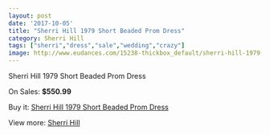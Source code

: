 ```yaml
---
layout: post
date: '2017-10-05'
title: "Sherri Hill 1979 Short Beaded Prom Dress"
category: Sherri Hill
tags: ["sherri","dress","sale","wedding","crazy"]
image: http://www.eudances.com/15238-thickbox_default/sherri-hill-1979-short-beaded-prom-dress.jpg
---
```

Sherri Hill 1979 Short Beaded Prom Dress

On Sales: **$550.99**
<a href="https://www.eudances.com/en/sherri-hill/4514-sherri-hill-1979-short-beaded-prom-dress.html"><amp-img layout="responsive" width="600" height="600" src="//www.eudances.com/15238-thickbox_default/sherri-hill-1979-short-beaded-prom-dress.jpg" alt="Sherri Hill 1979 Short Beaded Prom Dress 0" /></a>
<a href="https://www.eudances.com/en/sherri-hill/4514-sherri-hill-1979-short-beaded-prom-dress.html"><amp-img layout="responsive" width="600" height="600" src="//www.eudances.com/15241-thickbox_default/sherri-hill-1979-short-beaded-prom-dress.jpg" alt="Sherri Hill 1979 Short Beaded Prom Dress 1" /></a>
<a href="https://www.eudances.com/en/sherri-hill/4514-sherri-hill-1979-short-beaded-prom-dress.html"><amp-img layout="responsive" width="600" height="600" src="//www.eudances.com/15240-thickbox_default/sherri-hill-1979-short-beaded-prom-dress.jpg" alt="Sherri Hill 1979 Short Beaded Prom Dress 2" /></a>
<a href="https://www.eudances.com/en/sherri-hill/4514-sherri-hill-1979-short-beaded-prom-dress.html"><amp-img layout="responsive" width="600" height="600" src="//www.eudances.com/15239-thickbox_default/sherri-hill-1979-short-beaded-prom-dress.jpg" alt="Sherri Hill 1979 Short Beaded Prom Dress 3" /></a>

Buy it: [Sherri Hill 1979 Short Beaded Prom Dress](https://www.eudances.com/en/sherri-hill/4514-sherri-hill-1979-short-beaded-prom-dress.html "Sherri Hill 1979 Short Beaded Prom Dress")

View more: [Sherri Hill](https://www.eudances.com/en/80-Sherri-Hill "Sherri Hill")